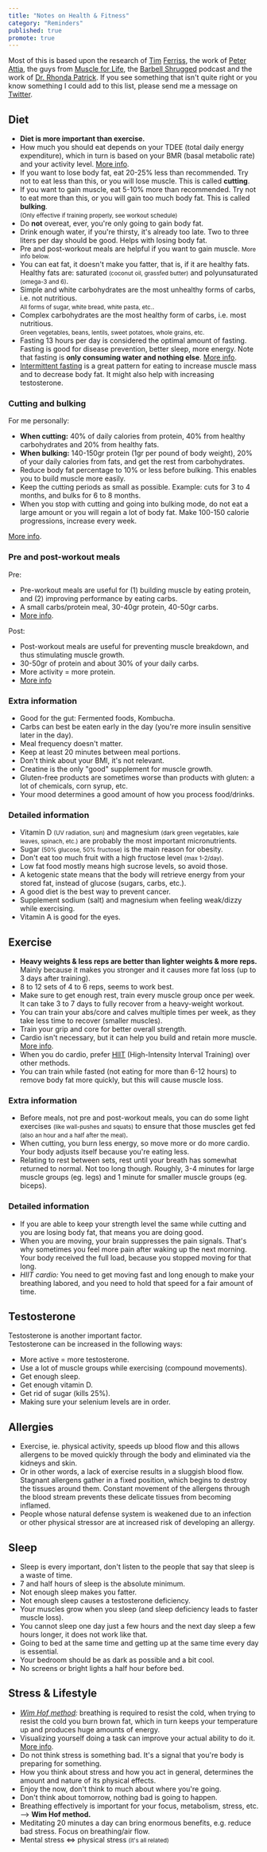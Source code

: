 ```yaml
---
title: "Notes on Health & Fitness"
category: "Reminders"
published: true
promote: true
---
```


Most of this is based upon the research of [Tim](http://fourhourbody.com/) [Ferriss](http://fourhourchef.com/), the work of [Peter Attia](http://eatingacademy.com/), the guys from [Muscle for Life](http://www.muscleforlife.com/), the [Barbell Shrugged](http://www.barbellshrugged.com/) podcast and the work of [Dr. Rhonda Patrick](http://www.foundmyfitness.com/). If you see something that isn't quite right or you know something I could add to this list, please send me a message on [Twitter](https://twitter.com/icidasset).




## Diet

- __Diet is more important than exercise.__
- How much you should eat depends on your TDEE (total daily energy expenditure),
  which in turn is based on your BMR (basal metabolic rate) and your activity level.
  [More info](http://www.muscleforlife.com/healthy-meal-planning-tips/).
- If you want to lose body fat, eat 20-25% less than recommended.
  Try not to eat less than this, or you will lose muscle.
  This is called __cutting__.
- If you want to gain muscle, eat 5-10% more than recommended.
  Try not to eat more than this, or you will gain too much body fat.
  This is called __bulking__.  
  <small>(Only effective if training properly, see workout schedule)</small>
- Do __not__ overeat, ever, you're only going to gain body fat.
- Drink enough water, if you're thirsty, it's already too late.
  Two to three liters per day should be good.
  Helps with losing body fat.
- Pre and post-workout meals are helpful if you want to gain muscle.
  <small>More info below.</small>
- You can eat fat, it doesn't make you fatter,
  that is, if it are healthy fats.
  Healthy fats are:
  saturated <small>(coconut oil, grassfed butter)</small> and
  polyunsaturated <small>(omega-3 and 6)</small>.
- Simple and white carbohydrates are the most unhealthy forms of carbs,
  i.e. not nutritious.  
  <small>All forms of sugar, white bread, white pasta, etc.</small>.
- Complex carbohydrates are the most healthy form of carbs,
  i.e. most nutritious.  
  <small>Green vegetables, beans, lentils, sweet potatoes, whole grains, etc.</small>
- Fasting 13 hours per day is considered the optimal amount of fasting.
  Fasting is good for disease prevention, better sleep, more energy.
  Note that fasting is __only consuming water and nothing else__. [More info](http://podcastnotes.org/2016/07/11/time-restricted-feeding-and-its-effects-on-obesity-muscle-mass-heart-health/).
- [Intermittent fasting](http://jamesclear.com/the-beginners-guide-to-intermittent-fasting)
  is a great pattern for eating
  to increase muscle mass and to decrease body fat.
  It might also help with increasing testosterone.


### Cutting and bulking

For me personally:

- __When cutting:__
  40% of daily calories from protein,
  40% from healthy carbohydrates
  and 20% from healthy fats.
- __When bulking:__
  140-150gr protein (1gr per pound of body weight),
  20% of your daily calories from fats,
  and get the rest from carbohydrates.
- Reduce body fat percentage to 10% or less before bulking.
  This enables you to build muscle more easily.
- Keep the cutting periods as small as possible.
  Example: cuts for 3 to 4 months, and bulks for 6 to 8 months.
- When you stop with cutting and going into bulking mode,
  do not eat a large amount or you will regain a lot of body fat.
  Make 100-150 calorie progressions, increase every week.

[More info](http://www.muscleforlife.com/healthy-meal-planning-tips/).


### Pre and post-workout meals

Pre:

- Pre-workout meals are useful for
  (1) building muscle by eating protein,
  and (2) improving performance by eating carbs.
- A small carbs/protein meal, 30-40gr protein, 40-50gr carbs.
- [More info](http://www.muscleforlife.com/pre-workout-nutrition/).

Post:

- Post-workout meals are useful for
  preventing muscle breakdown, and thus stimulating
  muscle growth.
- 30-50gr of protein and about 30% of your daily carbs.
- More activity = more protein.
- [More info](http://www.muscleforlife.com/guide-to-post-workout-nutrition/)


### Extra information

- Good for the gut: Fermented foods, Kombucha.
- Carbs can best be eaten early in the day (you're more insulin sensitive later in the day).
- Meal frequency doesn't matter.
- Keep at least 20 minutes between meal portions.
- Don't think about your BMI, it's not relevant.
- Creatine is the only "good" supplement for muscle growth.
- Gluten-free products are sometimes worse than products with gluten:
  a lot of chemicals, corn syrup, etc.
- Your mood determines a good amount of how you process food/drinks.


### Detailed information

- Vitamin D <small>(UV radiation, sun)</small> and magnesium <small>(dark green vegetables,
  kale leaves, spinach, etc.)</small> are probably the most important micronutrients.
- Sugar <small>(50% glucose, 50% fructose)</small> is the main reason for obesity.
- Don't eat too much fruit with a high fructose level <small>(max 1-2/day)</small>.
- Low fat food mostly means high sucrose levels, so avoid those.
- A ketogenic state means that the body will retrieve energy from your stored fat,
  instead of glucose (sugars, carbs, etc.).
- A good diet is the best way to prevent cancer.
- Supplement sodium (salt) and magnesium when feeling weak/dizzy while exercising.
- Vitamin A is good for the eyes.




## Exercise

- __Heavy weights & less reps are better than lighter weights & more reps.__
  Mainly because it makes you stronger and it causes more fat loss
  (up to 3 days after training).
- 8 to 12 sets of 4 to 6 reps, seems to work best.
- Make sure to get enough rest, train every muscle group once per week.
  It can take 3 to 7 days to fully recover from a heavy-weight workout.
- You can train your abs/core and calves multiple times per week,
  as they take less time to recover (smaller muscles).
- Train your grip and core for better overall strength.
- Cardio isn't necessary, but it can help you build and retain more muscle.
  [More info](http://www.muscleforlife.com/cardio-and-muscle-growth-friends-or-foes/).
- When you do cardio, prefer
  [HIIT](http://www.muscleforlife.com/high-intensity-interval-training-and-weight-loss/)
  (High-Intensity Interval Training) over other methods.
- You can train while fasted (not eating for more than 6-12 hours)
  to remove body fat more quickly, but this will cause muscle loss.


### Extra information

- Before meals, not pre and post-workout meals,
  you can do some light exercises <small>(like wall-pushes and squats)</small>
  to ensure that those muscles get fed
  <small>(also an hour and a half after the meal)</small>.
- When cutting, you burn less energy, so move more or do more cardio.
  Your body adjusts itself because you're eating less.
- Relating to rest between sets, rest until your breath has somewhat
  returned to normal. Not too long though. Roughly, 3-4 minutes for
  large muscle groups (eg. legs) and 1 minute for smaller muscle groups
  (eg. biceps).


### Detailed information

- If you are able to keep your strength level the same while cutting
  and you are losing body fat, that means you are doing good.
- When you are moving, your brain suppresses the pain signals.
  That's why sometimes you feel more pain after waking up the next morning.
  Your body received the full load, because you stopped moving for that long.
- *HIIT cardio:* You need to get moving fast and long enough to make your breathing labored,
  and you need to hold that speed for a fair amount of time.




## Testosterone

Testosterone is another important factor.  
Testosterone can be increased in the following ways:

- More active = more testosterone.
- Use a lot of muscle groups while exercising (compound movements).
- Get enough sleep.
- Get enough vitamin D.
- Get rid of sugar (kills 25%).
- Making sure your selenium levels are in order.




## Allergies

- Exercise, ie. physical activity, speeds up blood flow and
  this allows allergens to be moved quickly through the body
  and eliminated via the kidneys and skin.
- Or in other words, a lack of exercise results in a sluggish blood flow.
  Stagnant allergens gather in a fixed position, which begins to destroy
  the tissues around them. Constant movement of the allergens through
  the blood stream prevents these delicate tissues from becoming inflamed.
- People whose natural defense system is weakened due to an infection
  or other physical stressor are at increased risk of developing an allergy.




## Sleep

- Sleep is every important, don't listen to the people
  that say that sleep is a waste of time.
- 7 and half hours of sleep is the absolute minimum.
- Not enough sleep makes you fatter.
- Not enough sleep causes a testosterone deficiency.
- Your muscles grow when you sleep
  (and sleep deficiency leads to faster muscle loss).
- You cannot sleep one day just a few hours and the next day sleep
  a few hours longer, it does not work like that.
- Going to bed at the same time and getting up
  at the same time every day is essential.
- Your bedroom should be as dark as possible and a bit cool.
- No screens or bright lights a half hour before bed.




## Stress & Lifestyle

- _[Wim Hof method](https://www.wimhofmethod.com/):_
  breathing is required to resist the cold,
  when trying to resist the cold you burn brown fat,
  which in turn keeps your temperature up and produces huge amounts of energy.
- Visualizing yourself doing a task can improve your actual ability to do it.
  [More info](http://www.muscleforlife.com/how-to-get-stronger/).
- Do not think stress is something bad.
  It's a signal that you're body is preparing for something.
- How you think about stress and how you act in general,
  determines the amount and nature of its physical effects.
- Enjoy the now, don't think to much about where you're going.
- Don't think about tomorrow, nothing bad is going to happen.
- Breathing effectively is important for your focus, metabolism, stress, etc.
  –> __Wim Hof method.__
- Meditating 20 minutes a day can bring enormous benefits, e.g. reduce bad stress.
  Focus on breathing/air flow.
- Mental stress <=> physical stress <small>(it's all related)</small>
